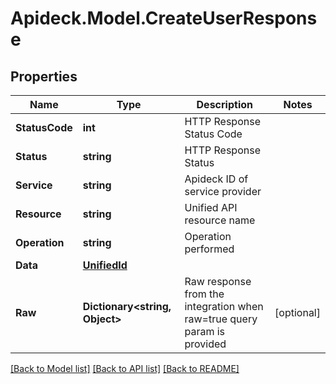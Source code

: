 # Apideck.Model.CreateUserResponse

## Properties

Name | Type | Description | Notes
------------ | ------------- | ------------- | -------------
**StatusCode** | **int** | HTTP Response Status Code | 
**Status** | **string** | HTTP Response Status | 
**Service** | **string** | Apideck ID of service provider | 
**Resource** | **string** | Unified API resource name | 
**Operation** | **string** | Operation performed | 
**Data** | [**UnifiedId**](UnifiedId.md) |  | 
**Raw** | **Dictionary&lt;string, Object&gt;** | Raw response from the integration when raw&#x3D;true query param is provided | [optional] 

[[Back to Model list]](../README.md#documentation-for-models) [[Back to API list]](../README.md#documentation-for-api-endpoints) [[Back to README]](../README.md)

